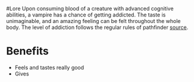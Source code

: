 #Lore 
Upon consuming blood of a creature with advanced cognitive abilities, a vampire has a chance of getting addicted. The taste is unimaginable, and an amazing feeling can be felt throughout the whole body. The level of addiction follows the regular rules of pathfinder [source](https://2e.aonprd.com/Diseases.aspx?ID=15&AspxAutoDetectCookieSupport=1). 
# Benefits
- Feels and tastes really good
- Gives 